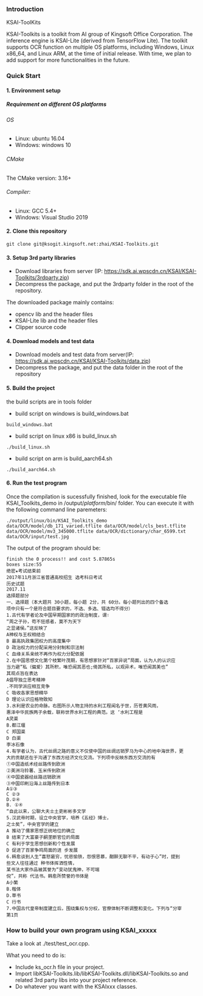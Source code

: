 ### Introduction

KSAI-ToolKits

KSAI-Toolkits is a toolkit from AI group of Kingsoft Office Corporation. The inference engine is KSAI-Lite (derived from TensorFlow Lite). The toolkit supports OCR function on multiple OS platforms, including Windows, Linux x86_64, and Linux ARM, at the time of initial release. With time, we plan to add support for more functionalities in the future.

### Quick Start

#### 1. Environment setup

##### Requirement on different OS platforms
###### OS
* Linux: ubuntu 16.04
* Windows: windows 10
###### CMake
The CMake version: 3.16+
###### Compiler:
* Linux: GCC 5.4+
* Windows: Visual Studio 2019
#### 2. Clone this repository
```
git clone git@ksogit.kingsoft.net:zhai/KSAI-Toolkits.git
``` 

#### 3. Setup 3rd party libraries
* Download libraries from server (IP: https://sdk.ai.wpscdn.cn/KSAI/KSAI-Toolkits/3rdparty.zip)
* Decompress the package, and put the 3rdparty folder in the root of the repository.

The downloaded package mainly contains:
* opencv lib and the header files 
* KSAI-Lite lib and the header files
* Clipper source code
#### 4. Download models and test data
* Download models and test data from server(IP: https://sdk.ai.wpscdn.cn/KSAI/KSAI-Toolkits/data.zip)
* Decompress the package, and put the data folder in the root of the repository

#### 5. Build the project

the build scripts are in tools folder

* build script on windows is build_windows.bat
```
build_windows.bat
``` 
* build script on linux x86 is build_linux.sh
```
./build_linux.sh
``` 
* build script on arm is build_aarch64.sh
```
./build_aarch64.sh
``` 

#### 6.  Run the test program

Once the compilation is sucessfully finished, look for the executable file KSAI_Toolkits_demo in /output/$platform$/bin/ folder. You can execute it with the following command line paremeters:
```
./output/linux/bin/KSAI_Toolkits_demo data/OCR/model/db_171_varied.tflite data/OCR/model/cls_best.tflite data/OCR/model/mv3_345000.tflite data/OCR/dictionary/char_6599.txt data/OCR/input/test.jpg
```
The output of the program should be:
```
finish the 0 process!! and cost 5.87865s
boxes size:55
绝密★考试结束前
2017年11月浙江省普通高校招生 选考科日考试
历史试题
2017.11
选择题部分
一、选择题（本大题共 30小题，每小题 2分，共 60分。每小题列出的四个备选
项中只有一个是符合题目要求的，不选、多选、错选均不得分）
1.古代有学者论及中国早期国家的的政治制度，谓∶
“周之子孙，苟不狂感者，莫不为天下
之显诸侯。”这反映了
A神权与王权相结合
B 最高执政集团权力的高度集中
D 政治权力的分配采用分封制和宗法制
C 血缘关系亲统不再作为权力分配依据
2.在中国思想文化第个枝繁叶茂期，有思想家针对“百家异说”局面，认为人的认识应
当力避“私（偏爱）其所积，唯恐闻其恶也;倚其所私，以观异术，唯恐闻其美也”
其观点旨在表达
A倡导独立思考精神
.不同学派应相互竞争
C 吸收各家思想精华
D 理论认识应格物致知
3.水利是农业的命脉。右图所示人物主持的水利工程闻名于世，历苍黄风雨，
惠泽中华民族两子余载，联称世界水利工程的典范。这 ‘水利工程是
A灵渠
B.都江堰 
C 郑国渠
D 白渠
李冰石像
4.有学者认为，古代丝绸之路的意义不仅使中国的丝绸远销罗马为中心的地中海世界，更
大的贡献还在于沟通了东西方经济文化交流。下列项中反映东西方交流的有
①中国造纸术经丝路传到欧洲
②美洲马铃薯、玉米传到欧洲
④中国瓷器经丝路远销欧洲
③中国印刷沿海上丝路传到日本
A①③
C ②③
D.②④
B. ①④
“自此以来，公聊大夫士土吏彬彬多文学
5.汉武帝时期，设立中央官学，培养《五经》博士，
之士矣”，中央官学的建立
A 推动了儒家思想正统地位的确立
B 结束了大富豪子嗣垄断官位的局面
C 有利于学生思想创新和个性发展
D 促进了百家争鸣局面的进 步发展
6.韩愈谈到人生“喜怒窘穷，忧悲愉铁，怨恨思慕，酣醉无聊不平，有动于心”时，提到
些文人往往通过 种书体挥洒性情，
某书法大家作品被其誉为“变动犹鬼神，不可端
倪”，共称 代法书。韩愈所赞誉的书体是
A小繁
B.楷体
D.草书
C 行书
7.中国古代皇帝制度建立后，围绕集权与分权，官僚体制不断调整和变化。下列与“分宰
第1页
```
### How to build your own program using KSAI_xxxxx
Take a look at ./test/test_ocr.cpp. 

What you need to do is:
* Include ks_ocr.h file in your project.
* Import libKSAI-Toolkits.lib/libKSAI-Toolkits.dll/libKSAI-Toolkits.so and related 3rd party libs into your project reference.
* Do whatever you want with the KSAIxxx classes.
